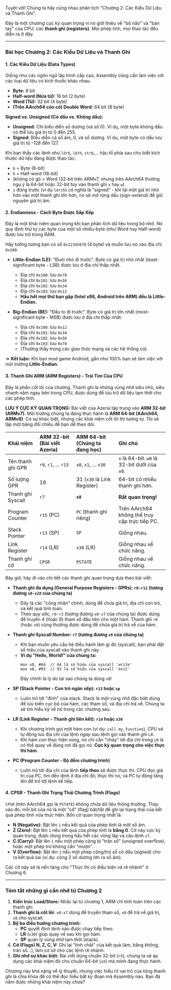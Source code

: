 Tuyệt vời! Chúng ta hãy cùng nhau phân tích "Chương 2: Các Kiểu Dữ Liệu và Thanh Ghi".

Đây là một chương cực kỳ quan trọng vì nó giới thiệu về "bộ não" và "bàn tay" của CPU: các **thanh ghi (registers)**. Mọi phép tính, mọi thao tác đều diễn ra ở đây.

---

### **Bài học Chương 2: Các Kiểu Dữ Liệu và Thanh Ghi**

#### **1. Các Kiểu Dữ Liệu (Data Types)**

Giống như các ngôn ngữ lập trình cấp cao, Assembly cũng cần làm việc với các loại dữ liệu có kích thước khác nhau.

*   **Byte:** 8 bit
*   **Half-word (Nửa từ):** 16 bit (2 byte)
*   **Word (Từ):** 32 bit (4 byte)
*   **(Trên AArch64 còn có) Double Word:** 64 bit (8 byte)

**Signed vs. Unsigned (Có dấu vs. Không dấu):**
*   **Unsigned:** Chỉ biểu diễn số dương (và số 0). Ví dụ, một byte không dấu có thể lưu giá trị từ 0 đến 255.
*   **Signed:** Biểu diễn cả số âm, 0, và số dương. Ví dụ, một byte có dấu lưu giá trị từ -128 đến 127.

Khi bạn thấy các lệnh như `ldrb`, `ldrh`, `strb`,... hậu tố phía sau cho biết kích thước dữ liệu đang được thao tác:
*   `b` = Byte (8-bit)
*   `h` = Half-word (16-bit)
*   (không có gì) = Word (32-bit trên ARMv7, nhưng trên AArch64 thường ngụ ý là 64-bit hoặc 32-bit tùy vào thanh ghi `x` hay `w`)
*   `s` đứng trước (ví dụ `ldrsh`) có nghĩa là "signed" - khi tải một giá trị nhỏ hơn vào một thanh ghi lớn hơn, nó sẽ mở rộng dấu (sign-extend) để giữ nguyên giá trị âm.

#### **2. Endianness - Cách Byte Được Sắp Xếp**

Đây là một khái niệm quan trọng khi bạn phân tích dữ liệu trong bộ nhớ. Nó quy định thứ tự các byte của một số nhiều-byte (như Word hay Half-word) được lưu trữ trong RAM.

Hãy tưởng tượng bạn có số `0x12345678` (4 byte) và muốn lưu nó vào địa chỉ `0x100`.

*   **Little-Endian (LE):** "Đuôi nhỏ đi trước". Byte có giá trị nhỏ nhất (least-significant byte - LSB) được lưu ở địa chỉ thấp nhất.
    *   Địa chỉ `0x100`: lưu `0x78`
    *   Địa chỉ `0x101`: lưu `0x56`
    *   Địa chỉ `0x102`: lưu `0x34`
    *   Địa chỉ `0x103`: lưu `0x12`
    *   **Hầu hết mọi thứ bạn gặp (Intel x86, Android trên ARM) đều là Little-Endian.**

*   **Big-Endian (BE):** "Đầu to đi trước". Byte có giá trị lớn nhất (most-significant byte - MSB) được lưu ở địa chỉ thấp nhất.
    *   Địa chỉ `0x100`: lưu `0x12`
    *   Địa chỉ `0x101`: lưu `0x34`
    *   Địa chỉ `0x102`: lưu `0x56`
    *   Địa chỉ `0x103`: lưu `0x78`
    *   (Thường thấy trong các giao thức mạng và các hệ thống cũ).

=> **Kết luận:** Khi bạn mod game Android, gần như 100% bạn sẽ làm việc với môi trường **Little-Endian**.

#### **3. Thanh Ghi ARM (ARM Registers) - Trái Tim Của CPU**

Đây là phần cốt lõi của chương. Thanh ghi là những vùng nhớ siêu nhỏ, siêu nhanh nằm ngay bên trong CPU, được dùng để lưu trữ dữ liệu tạm thời cho các phép tính.

**LƯU Ý CỰC KỲ QUAN TRỌNG:**
Bài viết của Azeria tập trung vào **ARM 32-bit (ARMv7)**. Môi trường chúng ta đang thực hành là **ARM 64-bit (AArch64, ARMv8)**. Có sự khác biệt, nhưng các khái niệm cốt lõi thì tương tự. Tôi sẽ lập một bảng đối chiếu để bạn dễ theo dõi.

| Khái niệm | ARM 32-bit (Bài viết Azeria) | **ARM 64-bit (Chúng ta đang học)** | Ghi chú |
| :--- | :--- | :--- | :--- |
| Tên thanh ghi GPR | `r0`, `r1`, ... `r15` | `x0`, `x1`, ... `x30` | `x` là 64-bit. `w0` là 32-bit dưới của `x0`. |
| Số lượng GPR | 16 | 31 (`x30` là Link Register) | 64-bit có nhiều thanh ghi hơn. |
| Thanh ghi Syscall | `r7` | **`x8`** | **Rất quan trọng!** |
| Program Counter | `r15` (PC) | `PC` (thanh ghi riêng) | Trên AArch64 không thể truy cập trực tiếp PC. |
| Stack Pointer | `r13` (SP) | `SP` | Giống nhau. |
| Link Register | `r14` (LR) | `x30` (LR) | Giống nhau về chức năng. |
| Thanh ghi cờ | `CPSR` | `PSTATE` | Giống nhau về chức năng. |

Bây giờ, hãy đi vào chi tiết các thanh ghi quan trọng dựa theo bài viết:

*   **Thanh ghi đa dụng (General Purpose Registers - GPRs): `r0-r12` (tương đương `x0-x28` của chúng ta)**
    *   Đây là các "công nhân" chính, dùng để chứa giá trị, địa chỉ con trỏ, và kết quả tính toán.
    *   Theo quy ước, `r0-r3` (tương đương `x0-x7` của chúng ta) được dùng để truyền 4 (hoặc 8) tham số đầu tiên cho một hàm. Thanh ghi `r0` (hoặc `x0`) cũng thường được dùng để chứa giá trị trả về của hàm.

*   **Thanh ghi Syscall Number: `r7` (tương đương `x8` của chúng ta)**
    *   Khi bạn muốn yêu cầu hệ điều hành làm gì đó (syscall), bạn phải đặt số hiệu của syscall vào thanh ghi này.
    *   **Ví dụ "Hello, World!" của chúng ta:**
        ```assembly
        mov x8, #64  // 64 là số hiệu của syscall 'write'
        mov x8, #93  // 93 là số hiệu của syscall 'exit'
        ```
        Đây chính là lý do tại sao chúng ta dùng `x8`!

*   **SP (Stack Pointer - Con trỏ ngăn xếp): `r13` hoặc `sp`**
    *   Luôn trỏ tới "đỉnh" của stack. Stack là một vùng nhớ đặc biệt dùng để lưu biến cục bộ của hàm, các tham số, và địa chỉ trả về. Chúng ta sẽ tìm hiểu kỹ về nó trong các chương sau.

*   **LR (Link Register - Thanh ghi liên kết): `r14` hoặc `x30`**
    *   Khi chương trình gọi một hàm con (ví dụ: `call my_function`), CPU sẽ tự động lưu địa chỉ của lệnh *ngay sau* lệnh gọi vào thanh ghi `LR`.
    *   Khi hàm con thực hiện xong, nó chỉ cần "nhảy" tới địa chỉ trong `LR` là có thể quay về đúng nơi đã gọi nó. **Cực kỳ quan trọng cho việc thực thi hàm.**

*   **PC (Program Counter - Bộ đếm chương trình)**
    *   Luôn trỏ tới địa chỉ của lệnh **tiếp theo** sẽ được thực thi. CPU đọc giá trị của PC, tìm đến lệnh ở địa chỉ đó, thực thi nó, và PC tự động tăng lên để trỏ tới lệnh kế tiếp.

#### **4. CPSR - Thanh Ghi Trạng Thái Chương Trình (Flags)**

`CPSR` (trên AArch64 gọi là `PSTATE`) không chứa dữ liệu thông thường. Thay vào đó, mỗi bit của nó là một "cờ" (flag) bật/tắt để ghi lại trạng thái của kết quả phép tính vừa thực hiện. Bốn cờ quan trọng nhất là:

*   **N (Negative):** Bật lên `1` nếu kết quả của phép tính là một số âm.
*   **Z (Zero):** Bật lên `1` nếu kết quả của phép tính là **bằng 0**. Cờ này cực kỳ quan trọng, được dùng trong hầu hết các vòng lặp và câu lệnh `if`.
*   **C (Carry):** Bật lên `1` nếu một phép cộng bị "tràn số" (unsigned overflow), hoặc một phép trừ không cần "mượn".
*   **V (Overflow):** Bật lên `1` nếu một phép cộng/trừ số có dấu (signed) cho ra kết quả sai (ví dụ: cộng 2 số dương lớn ra số âm).

Các cờ này sẽ là nền tảng cho "Thực thi có điều kiện và rẽ nhánh" ở Chương 6.

---

### **Tóm tắt những gì cần nhớ từ Chương 2**

1.  **Kiến trúc Load/Store:** Nhắc lại từ chương 1, ARM chỉ tính toán trên các thanh ghi.
2.  **Thanh ghi là cốt lõi:** `x0-x7` dùng để truyền tham số, `x0` để trả về giá trị, `x8` cho syscall.
3.  **Bộ ba điều hướng chương trình:**
    *   **PC** quyết định lệnh nào được chạy tiếp theo.
    *   **LR** (`x30`) giúp quay về sau khi gọi hàm.
    *   **SP** quản lý vùng nhớ tạm thời (stack).
4.  **Cờ (Flags) N, Z, C, V:** Ghi lại "tính chất" của kết quả (âm, bằng không, tràn số...), làm cơ sở cho các lệnh rẽ nhánh.
5.  **Ghi nhớ sự khác biệt:** Bài viết dùng chuẩn 32-bit (`rX`), chúng ta sẽ áp dụng các khái niệm đó cho chuẩn 64-bit (`xX`) mà mình đang thực hành.

Chương này khá nặng về lý thuyết, nhưng việc hiểu rõ vai trò của từng thanh ghi là chìa khóa để có thể đọc hiểu bất kỳ đoạn mã Assembly nào. Bạn đã nắm được những khái niệm này chưa?